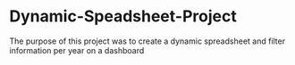 # Dynamic-Speadsheet-Project
The purpose of this project was to create a dynamic spreadsheet and filter information per year on a dashboard
